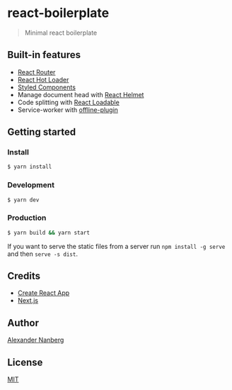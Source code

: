 # react-boilerplate
> Minimal react boilerplate

## Built-in features
- [React Router](https://github.com/ReactTraining/react-router)
- [React Hot Loader](https://github.com/gaearon/react-hot-loader)
- [Styled Components](https://github.com/styled-components/styled-components)
- Manage document head with [React Helmet](https://github.com/nfl/react-helmet)
- Code splitting with [React Loadable](https://github.com/thejameskyle/react-loadable)
- Service-worker with [offline-plugin](https://github.com/NekR/offline-plugin)

## Getting started
### Install
```bash
$ yarn install
```

### Development
```bash
$ yarn dev
```

### Production
```bash
$ yarn build && yarn start
```

If you want to serve the static files from a server run `npm install -g serve` and then `serve -s dist`.


## Credits
- [Create React App](https://github.com/facebookincubator/create-react-app)
- [Next.js](https://github.com/zeit/next.js/)

## Author
[Alexander Nanberg](https://alexandernanberg.com)

## License 
[MIT](license)
